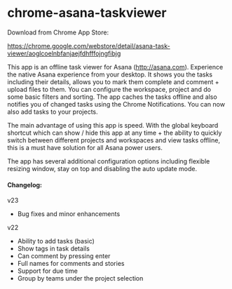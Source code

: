 # chrome-asana-taskviewer

Download from Chrome App Store: 

https://chrome.google.com/webstore/detail/asana-task-viewer/aoglcoelnbfanjaejfdhfffojngfibjg

This app is an offline task viewer for Asana (http://asana.com). Experience the native Asana experience from your desktop. It shows you the tasks including their details, allows you to mark them complete and comment + upload files to them. You can configure the workspace, project and do some basic filters and sorting. The app caches the tasks offline and also notifies you of changed tasks using the Chrome Notifications. You can now also add tasks to your projects.

The main advantage of using this app is speed. With the global keyboard shortcut which can show / hide this app at any time + the ability to quickly switch between different projects and workspaces and view tasks offline, this is a must have solution for all Asana power users.

The app has several additional configuration options including flexible resizing window, stay on top and disabling the auto update mode.

#### Changelog:
v23
- Bug fixes and minor enhancements

v22
- Ability to add tasks (basic)
- Show tags in task details
- Can comment by pressing enter
- Full names for comments and stories
- Support for due time
- Group by teams under the project selection


